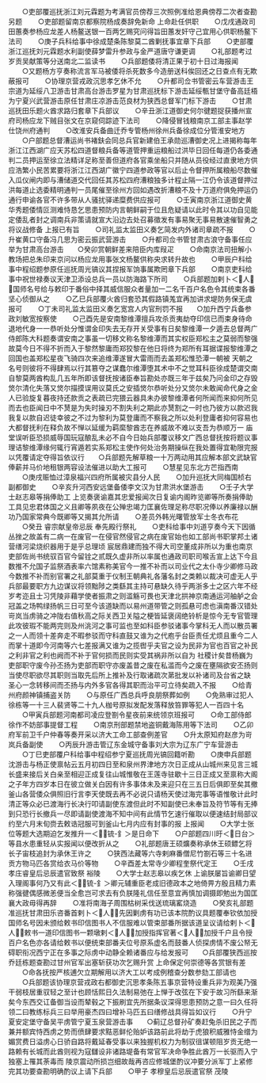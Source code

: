 <!-- { "loadSidebar": true } -->
　　○吏部覆巡抚浙江刘元霖题为考满官员傍荐三次照例准给恩典傍荐二次者查勘另题
　　○吏部题留南京都察院杨成奏辞免新命  上命赴任供职
　　○戊戌通政司田蕙奏参杨应龙差人杨鳌送银一百两乞赐究问得旨田蕙发奸守己宜用心供职杨鳌下法司
　　○庚子兵科给事中徐成楚条陈黎莫二酋剿抚事宜章下兵部
　　○吏部覆浙江巡抚刘元霖题水利副使薛梦雷升参政与金严道唐守谦更调
　　○礼部题考过岁贡吴献策等分送南北二监读书
　　○兵部题倭将清正果于初十日过海报闻
　　○又题杨方亨奏称流言军马被倭将杀死数多今造册送科俟回还之日查点有无欺蔽报可
　　○协理京营戎政沉思孝乞休不允
　　○升都司佥书管密云车营游击王宗道为延绥八卫游击甘肃高台游击罗星为甘肃巡抚标下游击延绥甎甘堡守备高廷梧为宁夏兴武营游击原任甘肃庄凉游击范良材为狭西总督军门标下游击
　　○甘肃巡抚田乐题火酋求路归套章下兵部议
　　○辛丑浙江道御史何尔徤题捉获播州宣府司杨应龙下贼目张文在京窥伺踪迹下法司
　　○降侵冒钱粮南京工部主事赵学仕饶州府通判
　　○改淮安兵备曲迁乔专管杨州徐州兵备徐成位分管淮安地方
　　○户部题总督漕运尚书褚鈇会同总兵官新建伯王承勋巡漕御史况上进揭称每年浙江江西湖广应天苏松四道督粮兵备等道管押重运粮船过洪毕日回任每道仍各委通判二员押运至徐立法精详足称至善但道府各官乘坐船只并随从员役经过直隶地方供应浩繁小民苦累要将浙江江西湖广徽宁四道参政等官以后止令督押所属粮船尽数催入瓜仪闸内即与漕储道交代回任其苏松四府漕粮独多计程止隔一江仍令该道督押过洪每道止选委精明通判一员尾催至徐州方回如遇改折漕粮不及十万道府俱免押运仍通行申谕各官不许多带从人骚扰驿递糜费供应报可
　　○壬寅南京浙江道御史黄华秀题倭情叵测难恃恳乞思患预防内言朝鲜嗣于位且危疑请以此时令其以功自见能定倭乱者封之调南兵非策请就宣大沿边去处召募徵发有事易聚无事易散速催智勇之将议战修备  上报已有旨
　　○司礼监太监田义奏乞简发内外诸司章疏不报
　　○升崔黄口守备冯几思为密云振武营游击
　　○升都司佥书管甘肃古浪守备事任应举为甘肃高台游击　　○癸卯赏朝鲜差来陪臣内库叚疋
　　○命南京法司扭解小教场把总朱印来京问以杨应龙用事张文杨鳌供称央求转升故也
　　○甲辰户科给事中程绍题参原任巡抚周光镐议其捏报军饷事属欺罔章下兵部
　　○南京吏科给事中祝世禄奏议天津卫添设总兵一员以防海路下所司
　　○兵部题加剌卜＜人＞国师名号给与敕印于番俗中择其威信服众者量加一二名千百户名色令其统束各番坚心侦御从之
　　○乙巳兵部覆火酋归套恐其假路镇羗宜再加讲求堤防务保无虞报可
　　○丁未司礼监太监田义奏乞宽宫人内官刑罚不报　　○加升西宁兵备参政刘敏宽按察使
　　○己酉先是安南黎维潭擅兵攻杀贡夷劫夺印信已而束身待命退地代身一一恭听处分惟谓金印失去无存开关受事有日矣黎维潭一夕遁去总督两广侍郎陈大科题奏谓安南之事虽一切移文称名黎维潭而其实权臣郑松主之莫弱而黎强故莫今日不得不折而入于黎然黎庸而郑狡黎在他日将终为郑所有耳据谍报黎维潭之回国也盖郑松星夜飞骑四次来追维潭遂冒大雷雨而去盖郑松惟恐潭一朝被  天朝之名号则彼将不得肆焉以行其篡夺之谋蠢尔维潭堕其术中不之觉耳科臣徐成楚谓交南自黎莫两酋构乱几五年所即该督抚按诸臣奉旨勘处亦既三年于兹矣乃问金印之存毁焂尔清化失落又焂尔描摸误用议莫氏之安插焂尔恭听处分又焂尔未敢闻命代身之金人已验旋复暮夜持还款贡之表疏已完猥云器具未办彼黎维潭者何所闻而来抑何所见而去也臣闻日中不熭是为失时操刃不割失利之期此亦熭割之一时也乃彼方以款迟我我复以款自迟徒幸彼之不过为黎利为莫登庸而不察我之所以处利登庸者抑何容易也大都督抚利在释负故不惮以延缓为羁縻黎酋志在养威故不难以支吾为恭顺万一  庙堂误听臣恐损威辱国玩寇酿乱未必不自今日始兵部覆议移文广西总督抚按将题议事理诘黎维潭缘何辄行宵遁若实系郑松主使作何处治务期操纵在我处置得宜勒限完报以凭覆请定夺得旨依议行　　○兵部题先解草粮一十万两动用其应解本部文武缺官俸薪并马价地租银两容设法催进以助大工报可
　　○慧星见东北方芒指西南
　　○庚戌赈恤过漳泉福兴四府所属被灾县分人民
　　○加升巡抚大同梅国桢右副都御史
　　○辛亥升河西安远堡备倭李文汉为甘肃洪水堡游击
　　○壬子大学士赵志皋等捐俸助工  上览奏褒谕嘉其忠爱报闻次日复谕内阁昨览卿等所奏捐俸助工具见忠君体国之义且卿等夙夜在公殚忠竭力匡襄佐理足称尽职况俸以养廉禄以酬功乃国家常典今既卿等又揭其允所请
　　○差员外韩光曙管放军士冬衣布花
　　○癸丑  睿宗献皇帝忌辰  奉先殿行祭礼
　　○吏科给事中刘道亨奏今天下因循丛挫之故盖有二病一在废官一在侵官然侵官之病在废官始也如工部尚书职掌邦土诸营缮河梁烧织器用于是乎总理顷  宸居鼎建而独不得大司空董成非所以为重也南京吏部佐尚书统驭百官今留铨之贰既久虚非所以率属也通政司职司喉舌宣上达下今且数推不允国子监祭酒表率六馆素称美官今一推不补而以司业代之太仆寺少卿修马政今数推不补而别官署之礼部莫重于仪制王朝典礼各藩名封之类赖以裁决可虚无人乎兵部最要职方九边谋议将领黜陟之类繇其主持可悬缺久待乎两浙多士之区六年不经岁考迩且士习凭陵非藉学使者振肃之则滥觞可畏也天津北拱神京南通运河舳舻之会冠盖之场鸭绿扬帆三日可至今该道缺而以易州道带管之则孤悬可虑也滇南番汉错处岢岚当虏骑之冲陇右值秋高之际关西卫关隘之梗皆延褒阔绝铃析是惊今无专官管理此攻彼瑕不能两完则及州洮河之事可监也至如科臣参驳诸事今掌科无人而以散员署之一人而领十差奔走不暇参驳而守科直鼓又谁为之代庖乎台臣责任尤烦且重今二人而掌十道即今河南等六七差报满又谁为之揽辔乎夫官之设为民非为官也百官之补民之利非官之利也阙而不补于官何损而民则实受其祸非所以自为  社稷计矣昔杨巍为吏部职守废今孙丕扬为吏部而职守亦废盖昔之废在私滥而今之废在壅隔欲安丕扬则当使尽职欲尽其职则当取先后所上推补及行取诸疏次苐批发以补诸司及台省之缺  圣心一念转移间而丕扬与内外多官各得其职而治平可立待矣疏入不报
　　○给青州府颜神镇捕盗关防
　　○与原任广西总兵呼良朋祭葬如例
　　○免熟审过犯人徐栋等一十三人裴贤等二十九人枷号原拟发配发落释放笞罪等犯人一百四十名
　　○甲寅兵部题河南都司凌应登劄令星夜前来统领京班报可
　　○命工部侍郎徐作不妨部事提督工程
　　○南京刑部题禁地盗铜戴海陈用等下法司
　　○乙卯府军前卫千户仲春等奏开采以济大工命工部查例差官
　　○升太原知府赵彦为岢岚兵备副使
　　○丙辰升游击管辽东金城守备事刘大宗为辽东广宁车营游击
　　○丁巳吏部覆户科给事中程绍参宁夏巡抚周光镐回籍听勘
　　○庚申兵部题沈游击与杨正使禀帖云五月初四日至和泉州界津地方次日正成从山城州来见言三城长盛来接后关白亲至相迎正成复往山城惟敬在王莲寺驻歇十三日正成又至禀称大阁之子年方四岁本日在彼立做关白因有许多事体未及来迎只在三五日后俱即至矣其撤釜山各营倭众俱照旧行言李天使既去再不必说只请杨天使过海完事等语惟敬计此时清正等众必已渡海行长决行叩请副使东渡但此时不知副使已未奉旨及符节等有无捧到只恐行长撤兵一尽即请副使渡海不知中间有此情节乞速行催取以便速结封局部议约至六月末旬赍去敕诰冠服可到釜山七月内应有封事的报  上报闻
　　○大学士张位等题大选期迫乞发推升一＜锍-釒＞是日命下
　　○户部题四川旴＜日台＞等县水患重轻从实报闻以便改折从之
　　○礼部题唐王硕爌奏称承休王硕鳔乞将长子宙枝追封为承休王许之
　　○狭西法藏等六寺剌麻番僧尼竹劄石等三十名进贡方物马匹各赏给衣马价等物
　　○辛酉差太常寺少卿程奎祭代定王
　　○壬戌  孝庄睿皇后忌辰遣官致祭  裕陵
　　○大学士赵志皋以疾乞休  上谕朕屡旨谕卿日望入理阁事何乃又有此＜锍-釒＞卿元辅重臣老成旧德政本之地倚畀方殷且精力素称强徤偶感微恙便当全愈岂可求去有负朕隆礼信任至意宜再慎加调摄即勉出为国匡襄大政毋得再辞
　　○准将南海子周围枯树采伐送琉璃窰烧造
　　○癸亥礼部题准巡抚甘肃田乐咨番首剌卜＜人＞先因剿虏有功已该本院酌议具题覆奉钦依加授国师名号因未颁给敕书印信图书人不信服难以管束部番所据该道呈议请给剌卜＜人＞敕书一道印信图书一颗墩剌＜人＞加授指挥官著＜人＞加授千户且令授百户名色亦各请给敕书以便统束部番夫位号原系虚名而鼓番人侦探虏情不废公帑无碍职衔况西宁正在多事之际虏中动静全赖诸番应与给发报可　　○兵部覆狭西巡按乔廷栋题查勘过甘州官军出塞斩获功次乞赐升赏  上命保定何崇德等各赏银有差
　　○命各抚按严核逋欠立期解用以济大工以考成例稽查分数参劾工部请也
　　○兵部题该协理京营戎政右都御史沉思孝条陈五事京营特设重兵非为观美乃强干弱枝居重驭轻之至计也顾恬熙日久法制易弛在上惮于改弦在下安于故习所繇来渐矣今东西交讧备御当设而辇毂之下振刷宜先所据条议深得思患预防之意一曰久任将领二曰教练标兵三曰举用豪杰四曰增补马匹五曰缮修战具得旨如议行
　　○升宁夏安定堡守备吴平虏管宁夏玉泉营游击事　　○蓟辽总督孙矿奏赶兔杀旧民之子而兼并额宾恃西虏之势而偾肆要求黠恶鲜伦贻妒该路前此将劫于虎狼积威雅恃金缯为媚赏费日溢虏心日骄自路将戴延春受事以来独握机权力为制驭徂谋顿阻岁贡无绝一路赖有长城而此酋则视为寇讎设非诸路堤备有常官军决命争胜此酋万一长驱而入宁独塞上罹其荼毒而  陵京震动所损岂细故哉再咨应修城堡酌议冲要分派军丁上紧修完其功要查勘明确酌议上请下兵部
　　○甲子  孝穆皇后忌辰遣官祭  茂陵
